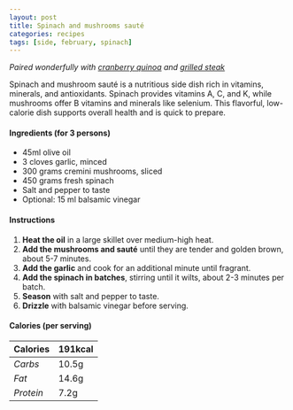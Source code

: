 ```yaml
---
layout: post
title: Spinach and mushrooms sauté
categories: recipes
tags: [side, february, spinach]
---
```


*Paired wonderfully with <a href="/recipes/cranberry-quinoa">cranberry quinoa</a> and <a href="/recipes/grilled-steak">grilled steak</a>*

Spinach and mushroom sauté is a nutritious side dish rich in vitamins, minerals, and antioxidants. Spinach provides vitamins A, C, and K, while mushrooms offer B vitamins and minerals like selenium. This flavorful, low-calorie dish supports overall health and is quick to prepare.

#### Ingredients (for 3 persons)
- 45ml olive oil
- 3 cloves garlic, minced
- 300 grams cremini mushrooms, sliced
- 450 grams fresh spinach
- Salt and pepper to taste
- Optional: 15 ml balsamic vinegar

#### Instructions

1. **Heat the oil** in a large skillet over medium-high heat.
2. **Add the mushrooms and sauté** until they are tender and golden brown, about 5-7 minutes.
3. **Add the garlic** and cook for an additional minute until fragrant.
4. **Add the spinach in batches**, stirring until it wilts, about 2-3 minutes per batch.
5. **Season** with salt and pepper to taste.
6. **Drizzle** with balsamic vinegar before serving.

#### Calories (per serving)

| **Calories** | 191kcal |
| ----------- | ----------- |
| *Carbs* | 10.5g |
| *Fat* | 14.6g |
| *Protein* | 7.2g |